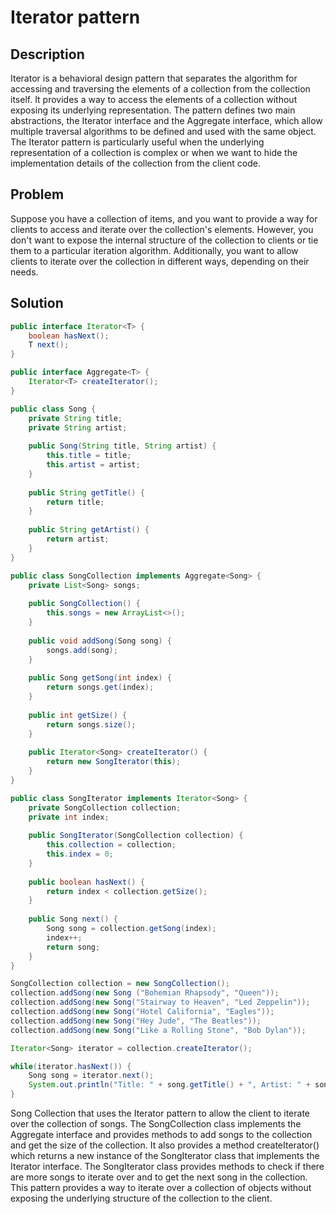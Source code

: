 # Iterator pattern

## Description
Iterator is a behavioral design pattern that separates the algorithm for accessing and traversing the elements of a collection from the collection itself. It provides a way to access the elements of a collection without exposing its underlying representation. The pattern defines two main abstractions, the Iterator interface and the Aggregate interface, which allow multiple traversal algorithms to be defined and used with the same object. The Iterator pattern is particularly useful when the underlying representation of a collection is complex or when we want to hide the implementation details of the collection from the client code.

## Problem
Suppose you have a collection of items, and you want to provide a way for clients to access and iterate over the collection's elements. However, you don't want to expose the internal structure of the collection to clients or tie them to a particular iteration algorithm. Additionally, you want to allow clients to iterate over the collection in different ways, depending on their needs.

## Solution
```java
public interface Iterator<T> {
    boolean hasNext();
    T next();
}

public interface Aggregate<T> {
    Iterator<T> createIterator();
}

public class Song {
    private String title;
    private String artist;
    
    public Song(String title, String artist) {
        this.title = title;
        this.artist = artist;
    }
    
    public String getTitle() {
        return title;
    }
    
    public String getArtist() {
        return artist;
    }
}

public class SongCollection implements Aggregate<Song> {
    private List<Song> songs;
    
    public SongCollection() {
        this.songs = new ArrayList<>();
    }
    
    public void addSong(Song song) {
        songs.add(song);
    }
    
    public Song getSong(int index) {
        return songs.get(index);
    }
    
    public int getSize() {
        return songs.size();
    }
    
    public Iterator<Song> createIterator() {
        return new SongIterator(this);
    }
}

public class SongIterator implements Iterator<Song> {
    private SongCollection collection;
    private int index;
    
    public SongIterator(SongCollection collection) {
        this.collection = collection;
        this.index = 0;
    }
    
    public boolean hasNext() {
        return index < collection.getSize();
    }
    
    public Song next() {
        Song song = collection.getSong(index);
        index++;
        return song;
    }
}

SongCollection collection = new SongCollection();
collection.addSong(new Song ("Bohemian Rhapsody", "Queen"));
collection.addSong(new Song("Stairway to Heaven", "Led Zeppelin"));
collection.addSong(new Song("Hotel California", "Eagles"));
collection.addSong(new Song("Hey Jude", "The Beatles"));
collection.addSong(new Song("Like a Rolling Stone", "Bob Dylan"));

Iterator<Song> iterator = collection.createIterator();

while(iterator.hasNext()) {
    Song song = iterator.next();
    System.out.println("Title: " + song.getTitle() + ", Artist: " + song.getArtist());
}
```


Song Collection that uses the Iterator pattern to allow the client to iterate over the collection of songs. The SongCollection class implements the Aggregate interface and provides methods to add songs to the collection and get the size of the collection. It also provides a method createIterator() which returns a new instance of the SongIterator class that implements the Iterator interface. The SongIterator class provides methods to check if there are more songs to iterate over and to get the next song in the collection. This pattern provides a way to iterate over a collection of objects without exposing the underlying structure of the collection to the client.
